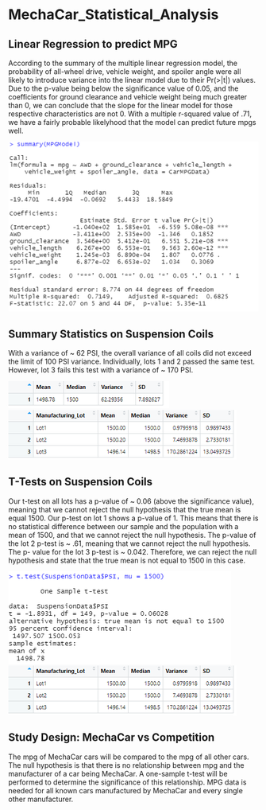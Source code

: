 # MechaCar_Statistical_Analysis

## Linear Regression to predict MPG
According to the summary of the multiple linear regression model, the probability of all-wheel drive, vehicle weight, and spoiler angle were all likely to introduce variance into the linear model due to their Pr(>|t|) values. Due to the p-value being below the significance value of 0.05, and the coefficients for ground clearance and vehicle weight being much greater than 0, we can conclude that the slope for the linear model for those respective characteristics are not 0. With a multiple r-squared value of .71, we have a fairly probable likelyhood that the model can predict future mpgs well.

![MPG Linear Regression Model](Screenshots/MPGLinearRegression.PNG)

## Summary Statistics on Suspension Coils
With a variance of ~ 62 PSI, the overall variance of all coils did not exceed the limit of 100 PSI variance. Individually, lots 1 and 2 passed the same test. However, lot 3 fails this test with a variance of ~ 170 PSI.

![MPG Linear Regression Model](Screenshots/total_summary.PNG)
![MPG Linear Regression Model](Screenshots/summary_by_lot.PNG)

## T-Tests on Suspension Coils
Our t-test on all lots has a p-value of ~ 0.06 (above the significance value), meaning that we cannot reject the null hypothesis that the true mean is equal 1500. Our p-test on lot 1 shows a p-value of 1. This means that there is no statistical difference between our sample and the population with a mean of 1500, and that we cannot reject the null hypothesis. The p-value of the lot 2 p-test is ~ .61, meaning that we cannot reject the null hypothesis. The p- value for the lot 3 p-test is ~ 0.042. Therefore, we can reject the null hypothesis and state that the true mean is not equal to 1500 in this case.

![Overall T-Test](Screenshots/all_lots_t_test.PNG)
![Individual Lot T-Tests](Screenshots/summary_by_lot.PNG)

## Study Design: MechaCar vs Competition
The mpg of MechaCar cars will be compared to the mpg of all other cars. The null hypothesis is that there is no relationship between mpg and the manufacturer of a car being MechaCar. A one-sample t-test will be performed to determine the significance of this relationship. MPG data is needed for all known cars manufactured by MechaCar and every single other manufacturer. 
